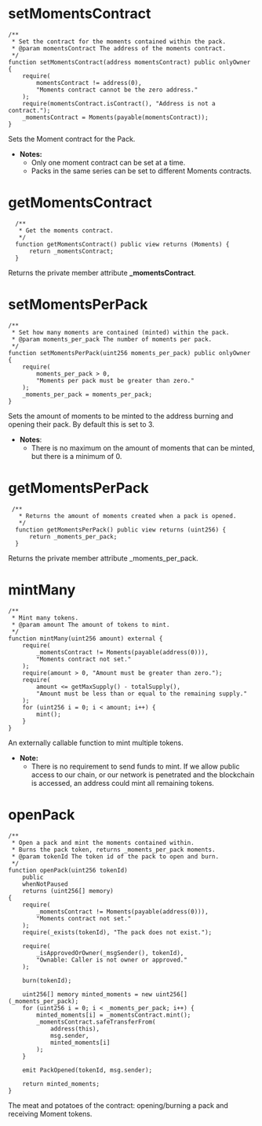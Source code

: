 # setMomentsContract
```
/**
 * Set the contract for the moments contained within the pack.
 * @param momentsContract The address of the moments contract.
 */
function setMomentsContract(address momentsContract) public onlyOwner {
    require(
        momentsContract != address(0),
        "Moments contract cannot be the zero address."
    );
    require(momentsContract.isContract(), "Address is not a contract.");
    _momentsContract = Moments(payable(momentsContract));
}
```
Sets the Moment contract for the Pack.
- **Notes:**
  - Only one moment contract can be set at a time.
  - Packs in the same series can be set to different Moments contracts.

# getMomentsContract
```
  /**
   * Get the moments contract.
   */
  function getMomentsContract() public view returns (Moments) {
      return _momentsContract;
  }
```
Returns the private member attribute **_momentsContract**.

# setMomentsPerPack
```
/**
 * Set how many moments are contained (minted) within the pack.
 * @param moments_per_pack The number of moments per pack.
 */
function setMomentsPerPack(uint256 moments_per_pack) public onlyOwner {
    require(
        moments_per_pack > 0,
        "Moments per pack must be greater than zero."
    );
    _moments_per_pack = moments_per_pack;
}
```
Sets the amount of moments to be minted to the address burning and opening their pack.
By default this is set to 3.

- **Notes**:
  - There is no maximum on the amount of moments that can be minted, but there is a minimum of 0.

# getMomentsPerPack
```
 /**
   * Returns the amount of moments created when a pack is opened.
   */
  function getMomentsPerPack() public view returns (uint256) {
      return _moments_per_pack;
  }
```
Returns the private member attribute _moments_per_pack.

# mintMany
```
/**
 * Mint many tokens.
 * @param amount The amount of tokens to mint.
 */
function mintMany(uint256 amount) external {
    require(
        _momentsContract != Moments(payable(address(0))),
        "Moments contract not set."
    );
    require(amount > 0, "Amount must be greater than zero.");
    require(
        amount <= getMaxSupply() - totalSupply(),
        "Amount must be less than or equal to the remaining supply."
    );
    for (uint256 i = 0; i < amount; i++) {
        mint();
    }
}
```
An externally callable function to mint multiple tokens.
- **Note:**
  - There is no requirement to send funds to mint. If we allow public access to our chain, or our network is penetrated and the blockchain is accessed, an address could mint all remaining tokens.

# openPack
```
/**
 * Open a pack and mint the moments contained within.
 * Burns the pack token, returns _moments_per_pack moments.
 * @param tokenId The token id of the pack to open and burn.
 */
function openPack(uint256 tokenId)
    public
    whenNotPaused
    returns (uint256[] memory)
{
    require(
        _momentsContract != Moments(payable(address(0))),
        "Moments contract not set."
    );
    require(_exists(tokenId), "The pack does not exist.");

    require(
        _isApprovedOrOwner(_msgSender(), tokenId),
        "Ownable: Caller is not owner or approved."
    );

    burn(tokenId);

    uint256[] memory minted_moments = new uint256[](_moments_per_pack);
    for (uint256 i = 0; i < _moments_per_pack; i++) {
        minted_moments[i] = _momentsContract.mint();
        _momentsContract.safeTransferFrom(
            address(this),
            msg.sender,
            minted_moments[i]
        );
    }

    emit PackOpened(tokenId, msg.sender);

    return minted_moments;
}
```
The meat and potatoes of the contract: opening/burning a pack and receiving Moment tokens.